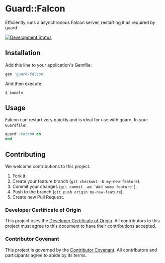 # Guard::Falcon

Efficiently runs a asynchronous Falcon server, restarting it as required by guard.

[![Development Status](https://github.com/socketry/guard-falcon/workflows/Test/badge.svg)](https://github.com/socketry/guard-falcon/actions?workflow=Test)

## Installation

Add this line to your application's Gemfile:

``` ruby
gem 'guard-falcon'
```

And then execute:

    $ bundle

## Usage

Falcon can restart very quickly and is ideal for use with guard. In your `Guardfile`:

``` ruby
guard :falcon do
end
```

## Contributing

We welcome contributions to this project.

1.  Fork it.
2.  Create your feature branch (`git checkout -b my-new-feature`).
3.  Commit your changes (`git commit -am 'Add some feature'`).
4.  Push to the branch (`git push origin my-new-feature`).
5.  Create new Pull Request.

### Developer Certificate of Origin

This project uses the [Developer Certificate of Origin](https://developercertificate.org/). All contributors to this project must agree to this document to have their contributions accepted.

### Contributor Covenant

This project is governed by the [Contributor Covenant](https://www.contributor-covenant.org/). All contributors and participants agree to abide by its terms.
